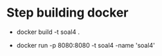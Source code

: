 # Step building  docker

- docker build -t soal4 .                       

- docker run -p 8080:8080 -t soal4 -name 'soal4'


